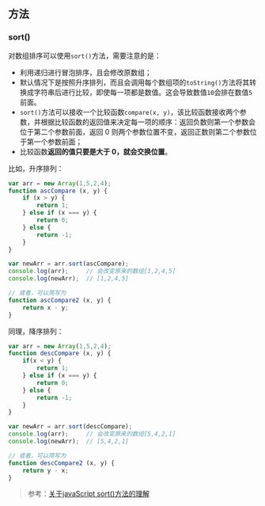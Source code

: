 ## 方法

### sort()

对数组排序可以使用`sort()`方法，需要注意的是：

* 利用递归进行冒泡排序，且会修改原数组；
* 默认情况下是按照升序排列，而且会调用每个数组项的`toString()`方法将其转换成字符串后进行比较，即使每一项都是数值。这会导致数值`10`会排在数值`5`前面。
* `sort()`方法可以接收一个比较函数`compare(x, y)`，该比较函数接收两个参数，并根据比较函数的返回值来决定每一项的顺序：返回负数则第一个参数会位于第二个参数前面，返回 0 则两个参数位置不变，返回正数则第二个参数位于第一个参数前面；
* 比较函数**返回的值只要是大于 0，就会交换位置**。

比如，升序排列：

```JavaScript
var arr = new Array(1,5,2,4);
function ascCompare (x, y) {
    if (x > y) {
        return 1;
    } else if (x === y) {
        return 0;
    } else {
        return -1;
    }
}

var newArr = arr.sort(ascCompare);
console.log(arr);     // 会改变原来的数组[1,2,4,5]
console.log(newArr);  // [1,2,4,5]

// 或者，可以简写为
function ascCompare2 (x, y) {
    return x - y;
}
```

同理，降序排列：

```JavaScript
var arr = new Array(1,5,2,4);
function descCompare (x, y) {
    if(x < y) {
        return 1;
    } else if (x === y) {
        return 0;
    } else {
        return -1;
    }
}

var newArr = arr.sort(descCompare);
console.log(arr);     // 会改变原来的数组[5,4,2,1]
console.log(newArr);  // [5,4,2,1]

// 或者，可以简写为
function descCompare2 (x, y) {
    return y - x;
}
```

> 参考：[关于javaScript sort()方法的理解](https://segmentfault.com/a/1190000009338122)

